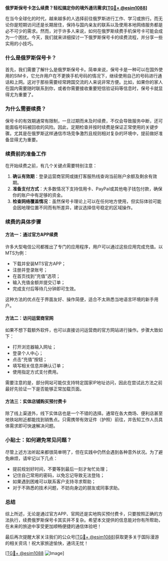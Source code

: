 **俄罗斯保号卡怎么续费？轻松搞定你的境外通讯需求[[TG💪+ @esim1088](https://t.me/s/esim1088)]**

在当今全球化的时代，越来越多的人选择前往俄罗斯进行工作、学习或旅行。而无论你是短期访问还是长期居住，保持与国内亲友的联系以及使用本地网络服务都是必不可少的需求。然而，对于许多人来说，如何在俄罗斯续费手机保号卡可能会成为一个困扰。今天，我们就来详细探讨一下俄罗斯保号卡的续费流程，并分享一些实用的小技巧。

### 什么是俄罗斯保号卡？

首先，我们需要了解什么是俄罗斯保号卡。简单来说，保号卡是一种可以在国外使用的SIM卡，它允许用户在不更换手机号码的情况下，继续使用自己的号码进行通话和上网。这对于那些需要经常跨国交流的人来说非常方便。比如，如果你的家人在国内需要随时联系到你，或者你需要接收重要短信验证码等信息时，保号卡就显得尤为重要了。

### 为什么需要续费？

保号卡的有效期通常有限制，一旦过期而未及时续费，不仅会导致服务中断，还可能面临号码被回收的风险。因此，定期检查并按时续费是保证正常使用的关键步骤。尤其是在俄罗斯这样通信市场竞争激烈且规则相对复杂的环境中，提前做好准备显得尤为重要。

### 续费前的准备工作

在开始续费之前，有几个关键点需要特别注意：

1. **确认有效期**：登录运营商官网或拨打客服热线查询当前账户余额及剩余有效期。
2. **准备支付方式**：大多数情况下支持信用卡、PayPal或其他电子钱包付款，确保你的账户中有足够的资金。
3. **检查网络覆盖情况**：虽然保号卡理论上可以在任何地方使用，但实际体验可能会因地理位置不同而有所差异，建议选择信号稳定的区域操作。

### 续费的具体步骤

#### 方法一：通过官方APP续费

许多大型电信公司都推出了专门的应用程序，用户可以通过这些应用完成充值。以MTS为例：
- 下载并安装MTS官方APP；
- 注册并登录账号；
- 在首页找到“充值”选项；
- 输入充值金额并提交订单；
- 完成支付后等待几分钟即可生效。

这种方法的优点在于界面友好、操作简便，适合不太熟悉当地语言环境的新手用户。

#### 方法二：访问运营商官网

如果不想下载额外软件，也可以直接访问运营商的官方网站进行操作。步骤大致如下：
- 打开浏览器输入网址；
- 登录个人中心；
- 点击“充值”按钮；
- 填写相关信息并确认订单；
- 使用指定方式支付费用。

需要注意的是，部分网站可能仅支持特定国家IP地址访问，因此在尝试此方法之前最好先验证一下是否能够正常加载页面。

#### 方法三：实体店铺购买预付费卡

除了线上渠道外，线下实体店也是一个不错的选择。通常在各大商场、便利店甚至地铁站附近都能找到销售点。只需携带有效证件（护照）前往，并告知工作人员具体需求即可快速解决问题。

### 小贴士：如何避免常见问题？

尽管上述方法听起来都很简单明了，但在实践中仍然会遇到各种意外状况。为了避免麻烦，请牢记以下几点：

- 提前规划好时间，不要等到最后一刻才匆忙处理；
- 记住自己常用的密码，以免忘记导致无法登陆；
- 如果遇到困难可以联系客户支持寻求帮助；
- 对于不熟悉的技术问题，不妨向身边的朋友或同事求助。

### 总结

综上所述，无论是通过官方APP、官网还是实地购买预付费卡，只要按照正确的方法执行，续费俄罗斯保号卡其实并不复杂。希望本文提供的信息能对你有所帮助，在未来的旅途中享受更加顺畅便捷的通信体验吧！

最后再次提醒大家关注我们的公众号[[TG💪+ @esim1088](https://t.me/s/esim1088)]获取更多关于国际漫游的相关资讯！祝大家旅途愉快，通讯无忧！

[[TG💪+ @esim1088](https://t.me/s/esim1088) ![Image](https://i.postimg.cc/4NQfJmqS/Snipaste-2025-05-13-00-14-12.png)]